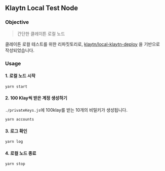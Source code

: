 ## Klaytn Local Test Node

### Objective

> 간단한 클레이튼 로컬 노드 

클레이튼 로컬 테스트를 위한 리파짓토리로, [klaytn/local-klaytn-deploy](https://github.com/klaytn/local-klaytn-deploy) 을 기반으로 작성되었습니다.



### Usage

#### 1. 로컬 노드 시작

````shell
yarn start
````

#### 2. 100 Klay씩 받은 계정 생성하기

`./privateKeys.js`에 100klay를 받는 10개의 비밀키가 생성됩니다.

````shell
yarn accounts
````

#### 3. 로그 확인

````shell
yarn log
````

#### 4. 로컬 노드 종료

````shell
yarn stop
````